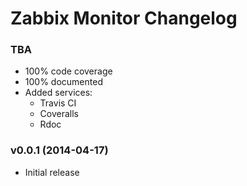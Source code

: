 # Zabbix Monitor Changelog

### TBA
- 100% code coverage
- 100% documented
- Added services:
  - Travis CI
  - Coveralls
  - Rdoc

### v0.0.1 (2014-04-17)
- Initial release
